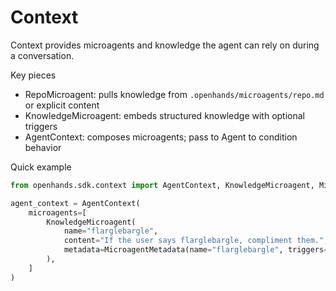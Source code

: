 # Context

Context provides microagents and knowledge the agent can rely on during a conversation.

Key pieces
- RepoMicroagent: pulls knowledge from `.openhands/microagents/repo.md` or explicit content
- KnowledgeMicroagent: embeds structured knowledge with optional triggers
- AgentContext: composes microagents; pass to Agent to condition behavior

Quick example
```python
from openhands.sdk.context import AgentContext, KnowledgeMicroagent, MicroagentMetadata

agent_context = AgentContext(
    microagents=[
        KnowledgeMicroagent(
            name="flarglebargle",
            content="If the user says flarglebargle, compliment them.",
            metadata=MicroagentMetadata(name="flarglebargle", triggers=["flarglebargle"]) ,
        ),
    ]
)
```

